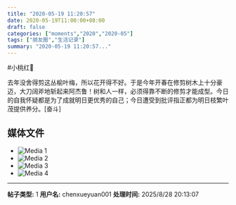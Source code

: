 ```yaml
---
title: "2020-05-19 11:20:57"
date: 2020-05-19T11:00:00+08:00
draft: false
categories: ["moments","2020","2020-05"]
tags: ["朋友圈","生活记录"]
summary: "2020-05-19 11:20:57..."
---
```


#小桃红🌸

去年没舍得剪这丛榆叶梅，所以花开得不好。于是今年开春在修剪树木上十分豪迈，大刀阔斧地斩起来阿杰鲁！树和人一样，必须得靠不断的修剪才能成型。今日的自我怀疑都是为了成就明日更优秀的自己；今日遭受到批评指正都为明日枝繁叶茂提供养分。[奋斗]

## 媒体文件

- ![Media 1](/Moments/photos/2020-05-19/202005191120570.jpg)
- ![Media 2](/Moments/photos/2020-05-19/202005191120571.jpg)
- ![Media 3](/Moments/photos/2020-05-19/202005191120572.jpg)
- ![Media 4](/Moments/photos/2020-05-19/202005191120573.jpg)

---

**帖子类型:** 1
**用户名:** chenxueyuan001
**处理时间:** 2025/8/28 20:13:07